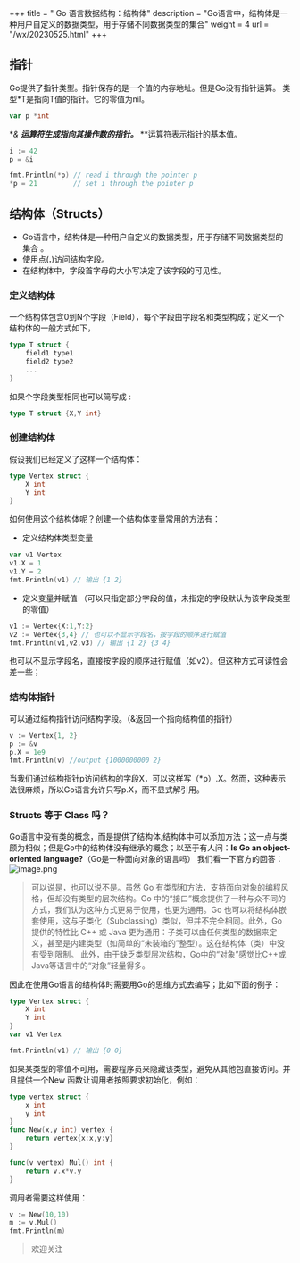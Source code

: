+++
title = " Go 语言数据结构：结构体"
description = "Go语言中，结构体是一种用户自定义的数据类型，用于存储不同数据类型的集合"
weight = 4
url = "/wx/20230525.html"
+++

## 指针
Go提供了指针类型。指针保存的是一个值的内存地址。但是Go没有指针运算。
类型*T是指向T值的指针。它的零值为nil。
```go
var p *int
```
**& **运算符生成指向其操作数的指针。*** **运算符表示指针的基本值。
```go
i := 42
p = &i

fmt.Println(*p) // read i through the pointer p
*p = 21         // set i through the pointer p
```
## 结构体（Structs）

-  Go语言中，结构体是一种用户自定义的数据类型，用于存储不同数据类型的集合  。
- 使用点(**.**)访问结构字段。 
- 在结构体中，字段首字母的大小写决定了该字段的可见性。 
### 定义结构体
一个结构体包含0到N个字段（Field），每个字段由字段名和类型构成；定义一个结构体的一般方式如下，
```go
type T struct {
    field1 type1
    field2 type2
    ...
}
```
如果个字段类型相同也可以简写成 :
```go
type T struct {X,Y int}
```
### 创建结构体
假设我们已经定义了这样一个结构体：
```go
type Vertex struct {
    X int
    Y int
}
```
如何使用这个结构体呢？创建一个结构体变量常用的方法有：

- 定义结构体类型变量
```go
var v1 Vertex
v1.X = 1
v1.Y = 2
fmt.Println(v1) // 输出 {1 2}
```

- 定义变量并赋值 （可以只指定部分字段的值，未指定的字段默认为该字段类型的零值）
```go
v1 := Vertex{X:1,Y:2}
v2 := Vertex{3,4} // 也可以不显示字段名，按字段的顺序进行赋值
fmt.Println(v1,v2,v3) // 输出 {1 2} {3 4}
```
也可以不显示字段名，直接按字段的顺序进行赋值（如v2）。但这种方式可读性会差一些；
### 结构体指针
可以通过结构指针访问结构字段。（&返回一个指向结构值的指针）
```go
v := Vertex{1, 2}
p := &v
p.X = 1e9
fmt.Println(v) //output {1000000000 2}
```
当我们通过结构指针p访问结构的字段X，可以这样写（*p）.X。然而，这种表示法很麻烦，所以Go语言允许只写p.X，而不显式解引用。

### Structs 等于 Class 吗？
Go语言中没有类的概念，而是提供了结构体,结构体中可以添加方法；这一点与类颇为相似；但是Go中的结构体没有继承的概念；以至于有人问：**Is Go an object-oriented language?**（Go是一种面向对象的语言吗）
我们看一下官方的回答：
![image.png](https://cdn.nlark.com/yuque/0/2023/png/12487795/1685023333828-17da69a3-349b-4e32-a533-e0988bc2dd62.png#averageHue=%23fdfbf9&clientId=ubccf984e-1764-4&from=paste&height=400&id=u8cdf2a4c&originHeight=400&originWidth=1194&originalType=binary&ratio=1&rotation=0&showTitle=false&size=78720&status=done&style=none&taskId=ueaa724f6-7fa6-4933-9c86-347f2fef93b&title=&width=1194)
> 可以说是，也可以说不是。虽然 Go 有类型和方法，支持面向对象的编程风格，但却没有类型的层次结构。Go 中的“接口”概念提供了一种与众不同的方式，我们认为这种方式更易于使用，也更为通用。Go 也可以将结构体嵌套使用，这与子类化（Subclassing）类似，但并不完全相同。此外，Go 提供的特性比 C++ 或 Java 更为通用：子类可以由任何类型的数据来定义，甚至是内建类型（如简单的“未装箱的”整型）。这在结构体（类）中没有受到限制。
> 此外，由于缺乏类型层次结构，Go中的“对象”感觉比C++或Java等语言中的“对象”轻量得多。

因此在使用Go语言的结构体时需要用Go的思维方式去编写；比如下面的例子：
```go
type Vertex struct {
    X int
    Y int
}
var v1 Vertex

fmt.Println(v1) // 输出 {0 0}
```
如果某类型的零值不可用，需要程序员来隐藏该类型，避免从其他包直接访问。并且提供一个New 函数让调用者按照要求初始化，例如：
```go
type vertex struct {
    x int
    y int
}
func New(x,y int) vertex {
    return vertex{x:x,y:y}
}

func(v vertex) Mul() int {
    return v.x*v.y
}
```
调用者需要这样使用：
```go
v := New(10,10)
m := v.Mul()
fmt.Println(m)
```

> 欢迎关注

